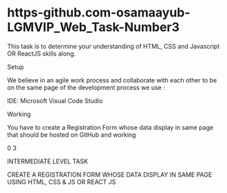 # https-github.com-osamaayub-LGMVIP_Web_Task-Number3

This task is to determine your understanding  of HTML, CSS and Javascript OR ReactJS skills along.

Setup 

We believe in an agile work process and collaborate with each other to be on the same page of the development process we use : 

IDE: Microsoft Visual Code Studio 

Working 

You have to create a Registration Form whose data display in same page that should be hosted on GitHub and working 

0 3

INTERMEDIATE LEVEL TASK

CREATE A REGISTRATION FORM WHOSE DATA DISPLAY IN SAME PAGE  USING HTML, CSS & JS OR REACT JS
